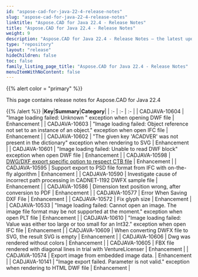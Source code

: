```yaml
---
id: "aspose-cad-for-java-22-4-release-notes"
slug: "aspose-cad-for-java-22-4-release-notes"
linktitle: "Aspose.CAD for Java 22.4 - Release Notes"
title: "Aspose.CAD for Java 22.4 - Release Notes"
weight: 9
description: "Aspose.CAD for Java 22.4 - Release Notes – the latest updates and fixes."
type: "repository"
layout: "release"
hideChildren: false
toc: false
family_listing_page_title: "Aspose.CAD for Java 22.4 - Release Notes"
menuItemWithNoContent: false
---
```


{{% alert color = "primary" %}}

This page contains release notes for Aspose.CAD for Java 22.4

{{% /alert %}}
|**Key**|**Summary**|**Category**|
| :- | :- | :- |
| CADJAVA-10604 | "Image loading failed: Unknown " exception when opening DWF file | Enhancement |
| CADJAVA-10603 | "Image loading failed: Object reference not set to an instance of an object." exception when open IFC file | Enhancement |
| CADJAVA-10602 | "The given key 'ACADVER' was not present in the dictionary" exception when rendering to SVG | Enhancement |
| CADJAVA-10601 | "Image loading failed: Unable to read DWF block" exception when open DWF file | Enhancement |
| CADJAVA-10598 | [DWG/DXF export specific option to respect CTB file](https://forum.aspose.com/t/quality-of-generated-images-is-low-lines-are-not-rendered-fine/232598/12) | Enhancement |
| CADJAVA-10595 | Support export to PSD file format from IFC with on-the-fly algorithm | Enhancement |
| CADJAVA-10590 | Investigate cause of incorrect path processing in CADNET-1192 DWFX sample file | Enhancement |
| CADJAVA-10586 | Dimension text position wrong, after conversion to PDF | Enhancement |
| CADJAVA-10577 | Error When Saving DXF File | Enhancement |
| CADJAVA-10572 | Fix glyph size | Enhancement |
| CADJAVA-10533 | "Image loading failed: Cannot open an image. The image file format may be not supported at the moment." exception when open PLT file | Enhancement |
| CADJAVA-10610 | "Image loading failed: Value was either too large or too small for an Int32." exception when open IFC file | Enhancement |
| CADJAVA-10609 | When converting DWFX file to SVG, the result SVG is empty | Enhancement |
| CADJAVA-10606 | Dwg was rendered without colors | Enhancement |
| CADJAVA-10605 | FBX file rendered with diagonal lines in trial with VentureLicenser | Enhancement |
| CADJAVA-10574 | Export image from embedded image data. | Enhancement |
| CADJAVA-10141 | "Image export failed. Parameter is not valid." exception when rendering to HTML DWF file | Enhancement |
